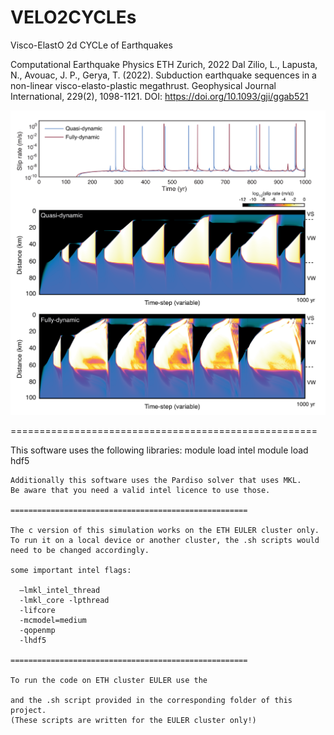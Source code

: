 # VELO2CYCLEs
Visco-ElastO 2d CYCLe of Earthquakes


Computational Earthquake Physics
ETH Zurich, 2022
Dal Zilio, L., Lapusta, N., Avouac, J. P., Gerya, T. (2022). 
Subduction earthquake sequences in a non-linear visco-elasto-plastic megathrust. 
Geophysical Journal International, 229(2), 1098-1121.
DOI: https://doi.org/10.1093/gji/ggab521

![examples](https://github.com/lucadalzilio/VELO2CYCLEs/blob/main/banner/velo2cycles_banner.png)

=====================================================

This software uses the following libraries:
module load intel 
module load hdf5  
```
Additionally this software uses the Pardiso solver that uses MKL.
Be aware that you need a valid intel licence to use those.

=====================================================

The c version of this simulation works on the ETH EULER cluster only.
To run it on a local device or another cluster, the .sh scripts would need to be changed accordingly.
  
some important intel flags:

  –lmkl_intel_thread 
  -lmkl_core -lpthread 
  -lifcore 
  -mcmodel=medium 
  -qopenmp 
  -lhdf5

=====================================================

To run the code on ETH cluster EULER use the

and the .sh script provided in the corresponding folder of this project. 
(These scripts are written for the EULER cluster only!)



